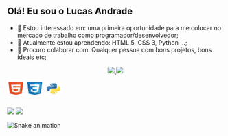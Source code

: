 ## Olá! Eu sou o Lucas Andrade
- 👀 Estou interessado em: uma primeira oportunidade para me colocar no mercado de trabalho como programador/desenvolvedor;
- 🌱 Atualmente estou aprendendo: HTML 5, CSS 3, Python ...;
- 💞️ Procuro colaborar com: Qualquer pessoa com bons projetos, bons ideais etc;

<!---
lucaspandradedev/lucaspandradedev is a ✨ special ✨ repository because its `README.md` (this file) appears on your GitHub profile.
You can click the Preview link to take a look at your changes.
--->

<div align="center">
  <a href="https://github.com/lucaspandradedev">
  <img height="188em" src="https://github-readme-stats.vercel.app/api?username=lucaspandradedev&show_icons=true&theme=gotham&include_all_commits=true&count_private=true"/>
  <img height="188em" src="https://github-readme-stats.vercel.app/api/top-langs/?username=lucaspandradedev&layout=compact&langs_count=7&theme=gotham"/>
</div>
  
  
  <div style="display: inline_block"><br>
    <img align="center" alt="Lucas-HTML" height="30" width="40" src="https://raw.githubusercontent.com/devicons/devicon/master/icons/html5/html5-original.svg">
    <img align="center" alt="Lucas-CSS" height="30" width="40" src="https://raw.githubusercontent.com/devicons/devicon/master/icons/css3/css3-original.svg">
    <img align="center" alt="Lucas-Python" height="30" width="40" src="https://raw.githubusercontent.com/devicons/devicon/master/icons/python/python-original.svg">
  </div>
  
##
  
<div>  
  <a href="https://www.instagram.com/lpdas_" target="_blank"><img src="https://img.shields.io/badge/Instagram-E4405F?style=for-the-badge&logo=instagram&logoColor=white" target="blank"></a>
  <a href = "mailto:lucaspandrade.dev@gmail.com"><img src="https://img.shields.io/badge/Gmail-D14836?style=for-the-badge&logo=gmail&logoColor=white" target="_blank"></a>
  
  ![Snake animation](https://github.com/lucaspandradedev/lucaspandradedev/blob/output/github-contribution-grid-snake.svg)
 
</div>
